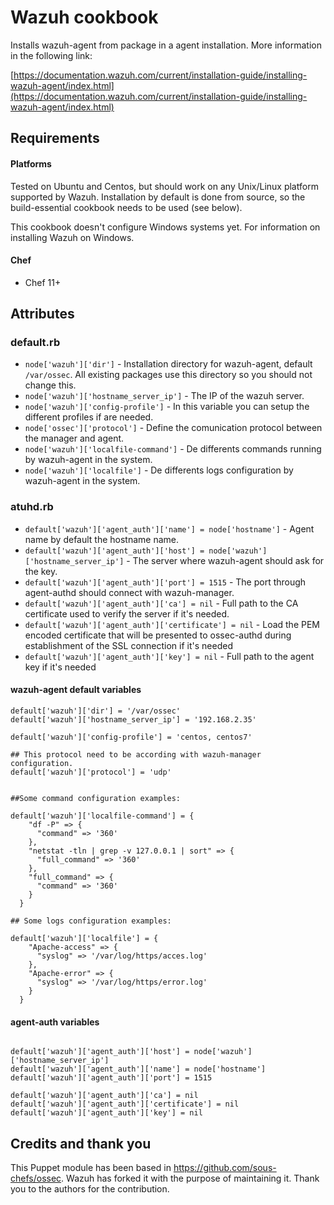 Wazuh cookbook
==============

Installs wazuh-agent from package in a agent installation. More information in the following link:

[https://documentation.wazuh.com/current/installation-guide/installing-wazuh-agent/index.html](https://documentation.wazuh.com/current/installation-guide/installing-wazuh-agent/index.html)

Requirements
------------
#### Platforms
Tested on Ubuntu and Centos, but should work on any Unix/Linux platform supported by Wazuh. Installation by default is done from source, so the build-essential cookbook needs to be used (see below).

This cookbook doesn't configure Windows systems yet. For information on installing Wazuh on Windows.

#### Chef
- Chef 11+


## Attributes

### default.rb
- `node['wazuh']['dir']` - Installation directory for wazuh-agent, default `/var/ossec`. All existing packages use this directory so you should not change this.
- `node['wazuh']['hostname_server_ip']` - The IP of the wazuh server.
- `node['wazuh']['config-profile']` - In this variable you can setup the different profiles if are needed.
- `node['ossec']['protocol']` - Define the comunication protocol between the manager and agent.
- `node['wazuh']['localfile-command']` - De differents commands running by wazuh-agent in the system.
- `node['wazuh']['localfile']` - De differents logs configuration by wazuh-agent in the system.


### atuhd.rb

- `default['wazuh']['agent_auth']['name'] = node['hostname']` - Agent name by default the hostname name.
- `default['wazuh']['agent_auth']['host'] = node['wazuh']['hostname_server_ip']` - The server where wazuh-agent should ask for the key.
- `default['wazuh']['agent_auth']['port'] = 1515` - The port through agent-authd should connect with wazuh-manager.
- `default['wazuh']['agent_auth']['ca'] = nil` - Full path to the CA certificate used to verify the server if it's needed.
- `default['wazuh']['agent_auth']['certificate'] = nil` - Load the PEM encoded certificate that will be presented to ossec-authd during establishment of the SSL connection if it's needed
- `default['wazuh']['agent_auth']['key'] = nil` - Full path to the agent key if it's needed


#### wazuh-agent default variables
```
default['wazuh']['dir'] = '/var/ossec'
default['wazuh']['hostname_server_ip'] = '192.168.2.35'

default['wazuh']['config-profile'] = 'centos, centos7'

## This protocol need to be according with wazuh-manager configuration.
default['wazuh']['protocol'] = 'udp'


##Some command configuration examples:

default['wazuh']['localfile-command'] = {
    "df -P" => {
      "command" => '360'
    },
    "netstat -tln | grep -v 127.0.0.1 | sort" => {
      "full_command" => '360'
    },
    "full_command" => {
      "command" => '360'
    }
  }

## Some logs configuration examples:

default['wazuh']['localfile'] = {
    "Apache-access" => {
      "syslog" => '/var/log/https/acces.log'
    },
    "Apache-error" => {
      "syslog" => '/var/log/https/error.log'
    }
  }
```

#### agent-auth variables

```

default['wazuh']['agent_auth']['host'] = node['wazuh']['hostname_server_ip']
default['wazuh']['agent_auth']['name'] = node['hostname']
default['wazuh']['agent_auth']['port'] = 1515

default['wazuh']['agent_auth']['ca'] = nil
default['wazuh']['agent_auth']['certificate'] = nil
default['wazuh']['agent_auth']['key'] = nil

```

## Credits and thank you

This Puppet module has been based in https://github.com/sous-chefs/ossec. Wazuh has forked it with the purpose of maintaining it. Thank you to the authors for the contribution.
